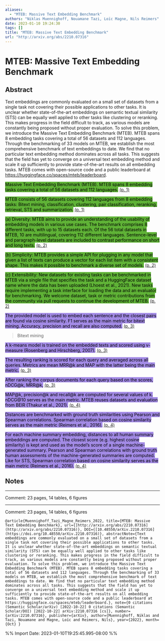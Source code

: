 ```yaml
---
aliases:
  - "MTEB: Massive Text Embedding Benchmark"
authors: "Niklas Muennighoff, Nouamane Tazi, Loïc Magne, Nils Reimers"
date: 2023-01-10 19:24:30
tags: []
title: "MTEB: Massive Text Embedding Benchmark"
url: "http://arxiv.org/abs/2210.07316"
---
```


# MTEB: Massive Text Embedding Benchmark

## Abstract

Text embeddings are commonly evaluated on a small set of datasets from a single task not covering their possible applications to other tasks. It is unclear whether state-of-the-art embeddings on semantic textual similarity (STS) can be equally well applied to other tasks like clustering or reranking. This makes progress in the field difficult to track, as various models are constantly being proposed without proper evaluation. To solve this problem, we introduce the Massive Text Embedding Benchmark (MTEB). MTEB spans 8 embedding tasks covering a total of 56 datasets and 112 languages. Through the benchmarking of 33 models on MTEB, we establish the most comprehensive benchmark of text embeddings to date. We find that no particular text embedding method dominates across all tasks. This suggests that the field has yet to converge on a universal text embedding method and scale it up sufficiently to provide state-of-the-art results on all embedding tasks. MTEB comes with open-source code and a public leaderboard at https://huggingface.co/spaces/mteb/leaderboard.

<mark style="background: #5fb236">Massive Text Embedding Benchmark (MTEB). MTEB spans 8 embedding tasks covering a total of 56 datasets and 112 languages.</mark> [(p. 1)](zotero://open-pdf/library/items/N5SQ6ANE?page=1)

<mark style="background: #5fb236">MTEB consists of 56 datasets covering 112 languages from 8 embedding tasks: Bitext mining, classification, clustering, pair classification, reranking, retrieval, STS and summarization.</mark> [(p. 1)](zotero://open-pdf/library/items/N5SQ6ANE?page=1)

<mark style="background: #5fb236">(a) Diversity: MTEB aims to provide an understanding of the usability of embedding models in various use cases. The benchmark comprises 8 different tasks, with up to 15 datasets each. Of the 56 total datasets in MTEB, 10 are multilingual, covering 112 different languages. Sentence-level and paragraph-level datasets are included to contrast performance on short and long texts.</mark> [(p. 2)](zotero://open-pdf/library/items/N5SQ6ANE?page=2)

<mark style="background: #5fb236">(b) Simplicity: MTEB provides a simple API for plugging in any model that given a list of texts can produce a vector for each list item with a consistent shape. This makes it possible to benchmark a diverse set of models.</mark> [(p. 2)](zotero://open-pdf/library/items/N5SQ6ANE?page=2)

<mark style="background: #5fb236">(c) Extensibility: New datasets for existing tasks can be benchmarked in MTEB via a single file that specifies the task and a HuggingFace dataset name where the data has been uploaded (Lhoest et al., 2021). New tasks require implementing a task interface for loading the data and an evaluator for benchmarking. We welcome dataset, task or metric contributions from the community via pull requests to continue the development of MTEB.</mark> [(p. 2)](zotero://open-pdf/library/items/N5SQ6ANE?page=2)

<mark style="background: #a28ae5">The provided model is used to embed each sentence and the closest pairs are found via cosine similarity. F1 serves as the main metric for bitext mining. Accuracy, precision and recall are also computed.</mark> [(p. 3)](zotero://open-pdf/library/items/N5SQ6ANE?page=3)

> Bitext mining

<mark style="background: #a28ae5">A k-means model is trained on the embedded texts and scored using v-measure (Rosenberg and Hirschberg, 2007).</mark> [(p. 3)](zotero://open-pdf/library/items/N5SQ6ANE?page=3)

<mark style="background: #a28ae5">The resulting ranking is scored for each query and averaged across all queries. Metrics are mean MRR@k and MAP with the latter being the main metric.</mark> [(p. 3)](zotero://open-pdf/library/items/N5SQ6ANE?page=3)

<mark style="background: #a28ae5">After ranking the corpus documents for each query based on the scores, nDCG@k, MRR@k,</mark> [(p. 3)](zotero://open-pdf/library/items/N5SQ6ANE?page=3)

<mark style="background: #a28ae5">MAP@k, precision@k and recall@k are computed for several values of k. nDCG@10 serves as the main metric. MTEB reuses datasets and evaluation from BEIR (Thakur et al., 2021).</mark> [(p. 4)](zotero://open-pdf/library/items/N5SQ6ANE?page=4)

<mark style="background: #a28ae5">Distances are benchmarked with ground truth similarities using Pearson and Spearman correlations. Spearman correlation based on cosine similarity serves as the main metric (Reimers et al., 2016).</mark> [(p. 4)](zotero://open-pdf/library/items/N5SQ6ANE?page=4)

<mark style="background: #a28ae5">For each machine summary embedding, distances to all human summary embeddings are computed. The closest score (e.g. highest cosine similarity) is kept and used as the model’s score of a single machine-generated summary. Pearson and Spearman correlations with ground truth human assessments of the machine-generated summaries are computed. Like for STS, Spearman correlation based on cosine similarity serves as the main metric (Reimers et al., 2016).</mark> [(p. 4)](zotero://open-pdf/library/items/N5SQ6ANE?page=4)

## Notes

---
Comment: 23 pages, 14 tables, 6 figures

---
Comment: 23 pages, 14 tables, 6 figures

```
@article{Muennighoff_Tazi_Magne_Reimers_2022, title={MTEB: Massive Text Embedding Benchmark}, url={[http://arxiv.org/abs/2210.07316](http://arxiv.org/abs/2210.07316)}, DOI={[10.48550/arXiv.2210.07316](https://doi.org/10.48550/arXiv.2210.07316)}, abstractNote={Text embeddings are commonly evaluated on a small set of datasets from a single task not covering their possible applications to other tasks. It is unclear whether state-of-the-art embeddings on semantic textual similarity (STS) can be equally well applied to other tasks like clustering or reranking. This makes progress in the field difficult to track, as various models are constantly being proposed without proper evaluation. To solve this problem, we introduce the Massive Text Embedding Benchmark (MTEB). MTEB spans 8 embedding tasks covering a total of 56 datasets and 112 languages. Through the benchmarking of 33 models on MTEB, we establish the most comprehensive benchmark of text embeddings to date. We find that no particular text embedding method dominates across all tasks. This suggests that the field has yet to converge on a universal text embedding method and scale it up sufficiently to provide state-of-the-art results on all embedding tasks. MTEB comes with open-source code and a public leaderboard at https://huggingface.co/spaces/mteb/leaderboard.}, note={0 citations (Semantic Scholar/arXiv) [2022-10-22] 0 citations (Semantic Scholar/DOI) [2022-10-22] arXiv:2210.07316 [cs]}, number={arXiv:2210.07316}, publisher={arXiv}, author={Muennighoff, Niklas and Tazi, Nouamane and Magne, Loïc and Reimers, Nils}, year={2022}, month={Oct} }
```

%% Import Date: 2023-01-10T19:25:45.995-08:00 %%
